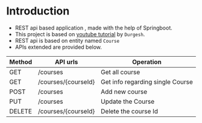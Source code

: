 # Introduction
- REST api based application , made with the help of Springboot. 
- This project is based on [youtube tutorial](https://www.youtube.com/watch?v=sdDDuQuX2cg) by `Durgesh`.
- REST api is based on entity named `Course`
- APIs extended are provided below. 

|Method|API urls|Operation|
|------|--------|---------|
| GET  |/courses|Get all course|
| GET  |/courses/{courseId}|Get info regarding single Course|
| POST |/courses|Add new course|
| PUT  |/courses|Update the Course|
| DELETE|/courses/{courseId}|Delete the course Id|


